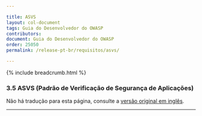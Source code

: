 ```yaml
---

title: ASVS
layout: col-document
tags: Guia do Desenvolvedor do OWASP
contributors:
document: Guia do Desenvolvedor do OWASP
order: 25050
permalink: /release-pt-br/requisitos/asvs/

---
```


{% include breadcrumb.html %}

### 3.5 ASVS (Padrão de Verificação de Segurança de Aplicações)

Não há tradução para esta página, consulte a [versão original em inglês][release0505].

----

[release0505]: https://github.com/OWASP/www-project-developer-guide/blob/main/draft/05-requirements/05-asvs.md

